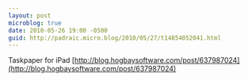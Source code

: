 ```yaml
---
layout: post
microblog: true
date: 2010-05-26 19:00 -0500
guid: http://padraic.micro.blog/2010/05/27/t14854052041.html
---
```

Taskpaper for iPad  [http://blog.hogbaysoftware.com/post/637987024](http://blog.hogbaysoftware.com/post/637987024)
